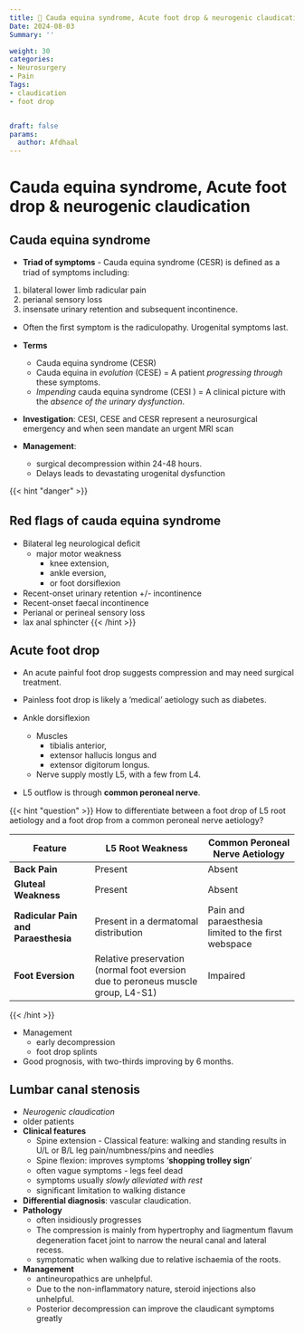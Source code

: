 ```yaml
---
title: 👢 Cauda equina syndrome, Acute foot drop & neurogenic claudication
Date: 2024-08-03
Summary: ''

weight: 30
categories: 
- Neurosurgery
- Pain
Tags:
- claudication
- foot drop


draft: false
params:
  author: Afdhaal
---
```


# Cauda equina syndrome, Acute foot drop & neurogenic claudication

## Cauda equina syndrome 
-  **Triad of symptoms** - Cauda equina syndrome (CESR) is deﬁned as a triad of symptoms including:
1. bilateral lower limb radicular pain
2. perianal sensory loss
3. insensate urinary retention and subsequent incontinence. 
- Often the ﬁrst symptom is the radiculopathy. Urogenital symptoms last.

- **Terms**
	- Cauda equina syndrome (CESR)
	- Cauda equina in *evolution* (CESE)  = A patient *progressing through* these symptoms. 
	- *Impending* cauda equina syndrome (CESI ) = A clinical picture with the *absence of the urinary dysfunction*. 
- **Investigation**: CESI, CESE and CESR represent a neurosurgical emergency and when seen mandate an urgent MRI scan 
- **Management**: 
	- surgical decompression within 24-48 hours. 
	- Delays leads to devastating urogenital dysfunction

{{< hint "danger" >}}
## Red ﬂags of cauda equina syndrome
- Bilateral leg neurological deﬁcit
	- major motor weakness 
		- knee extension, 
		- ankle eversion,
		- or foot dorsiﬂexion 
- Recent-onset urinary retention +/- incontinence 
- Recent-onset faecal incontinence
- Perianal or perineal sensory loss
- lax anal sphincter
{{< /hint >}}

## Acute foot drop 
- An acute painful foot drop suggests compression and may need surgical treatment. 
- Painless foot drop is likely a ‘medical’ aetiology such as diabetes.

- Ankle dorsiﬂexion 
	- Muscles
		- tibialis anterior, 
		- extensor hallucis longus and 
		- extensor digitorum longus. 
	- Nerve supply mostly L5, with a few from L4.
- L5 outﬂow is through **common peroneal nerve**.


{{< hint "question" >}}
 How to differentiate between a foot drop of L5 root aetiology and a foot drop from a common peroneal nerve aetiology?

| **Feature**                         | **L5 Root Weakness**                                                             | **Common Peroneal Nerve Aetiology**                 |
| ----------------------------------- | -------------------------------------------------------------------------------- | --------------------------------------------------- |
| **Back Pain**                       | Present                                                                          | Absent                                              |
| **Gluteal Weakness**                | Present                                                                          | Absent                                              |
| **Radicular Pain and Paraesthesia** | Present in a dermatomal distribution                                             | Pain and paraesthesia limited to the first webspace |
| **Foot Eversion**                   | Relative preservation (normal foot eversion due to peroneus muscle group, L4-S1) | Impaired                                            |

{{< /hint >}}

- Management 
	- early decompression
	- foot drop splints
- Good prognosis, with two-thirds improving by 6 months.


## Lumbar canal stenosis 
- *Neurogenic claudication*
- older patients
- **Clinical features**
	- Spine extension - Classical feature: walking and standing results in U/L or B/L leg pain/numbness/pins and needles
	- Spine ﬂexion: improves symptoms ‘**shopping trolley sign**’
	- often vague symptoms - legs feel dead
	- symptoms usually *slowly alleviated with rest*
	- signiﬁcant limitation to walking distance
- **Differential diagnosis**: vascular claudication. 
- **Pathology**
	- often insidiously progresses
	- The compression is mainly from hypertrophy and liagmentum ﬂavum degeneration facet joint to narrow the neural canal and lateral recess.
	- symptomatic when walking due to relative ischaemia of the roots.
- **Management**
	- antineuropathics are unhelpful. 
	- Due to the non-inﬂammatory nature, steroid injections also unhelpful. 
	- Posterior decompression can improve the claudicant symptoms greatly


